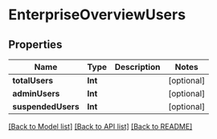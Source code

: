 # EnterpriseOverviewUsers

## Properties
Name | Type | Description | Notes
------------ | ------------- | ------------- | -------------
**totalUsers** | **Int** |  | [optional] 
**adminUsers** | **Int** |  | [optional] 
**suspendedUsers** | **Int** |  | [optional] 

[[Back to Model list]](../README.md#documentation-for-models) [[Back to API list]](../README.md#documentation-for-api-endpoints) [[Back to README]](../README.md)


